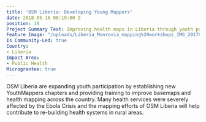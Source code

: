 ```yaml
---
title: 'OSM Liberia: Developing Young Mappers'
date: 2018-05-16 08:19:00 Z
position: 18
Project Summary Text: Improving health maps in Liberia through youth participation
Feature Image: "/uploads/Liberia_Monrovia_mapping%20workshops_IMG_20170427_111804-a6abe1.jpg"
Is Community-Led: true
Country:
- Liberia
Impact Area:
- Public Health
Micrograntee: true
---
```


OSM Liberia are expanding youth participation by establishing new YouthMappers chapters and providing training to improve basemaps and health mapping across the country. Many health services were severely affected by the Ebola Crisis and the mapping efforts of OSM Liberia will help contribute to re-building health systems in rural areas.